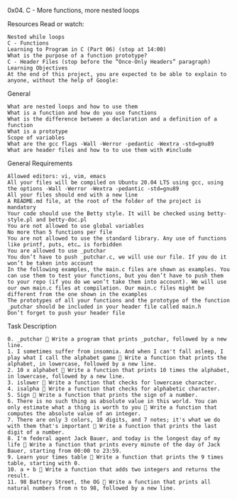 0x04. C - More functions, more nested loops

Resources
Read or watch:

    Nested while loops
    C - Functions
    Learning to Program in C (Part 06) (stop at 14:00)
    What is the purpose of a function prototype?
    C - Header Files (stop before the “Once-Only Headers” paragraph)
    Learning Objectives
    At the end of this project, you are expected to be able to explain to anyone, without the help of Google:

General

    What are nested loops and how to use them
    What is a function and how do you use functions
    What is the difference between a declaration and a definition of a function
    What is a prototype
    Scope of variables
    What are the gcc flags -Wall -Werror -pedantic -Wextra -std=gnu89
    What are header files and how to to use them with #include

General Requirements

    Allowed editors: vi, vim, emacs
    All your files will be compiled on Ubuntu 20.04 LTS using gcc, using the options -Wall -Werror -Wextra -pedantic -std=gnu89
    All your files should end with a new line
    A README.md file, at the root of the folder of the project is mandatory
    Your code should use the Betty style. It will be checked using betty-style.pl and betty-doc.pl
    You are not allowed to use global variables
    No more than 5 functions per file
    You are not allowed to use the standard library. Any use of functions like printf, puts, etc… is forbidden
    You are allowed to use _putchar
    You don’t have to push _putchar.c, we will use our file. If you do it won’t be taken into account
    In the following examples, the main.c files are shown as examples. You can use them to test your functions, but you don’t have to push them to your repo (if you do we won’t take them into account). We will use our own main.c files at compilation. Our main.c files might be different from the one shown in the examples
    The prototypes of all your functions and the prototype of the function _putchar should be included in your header file called main.h
    Don’t forget to push your header file

Task Description

    0. _putchar  Write a program that prints _putchar, followed by a new line.
    1. I sometimes suffer from insomnia. And when I can't fall asleep, I play what I call the alphabet game  Write a function that prints the alphabet, in lowercase, followed by a new line.
    2. 10 x alphabet  Write a function that prints 10 times the alphabet, in lowercase, followed by a new line.
    3. islower  Write a function that checks for lowercase character.
    4. isalpha  Write a function that checks for alphabetic character.
    5. Sign  Write a function that prints the sign of a number.
    6. There is no such thing as absolute value in this world. You can only estimate what a thing is worth to you  Write a function that computes the absolute value of an integer.
    7. There are only 3 colors, 10 digits, and 7 notes; it's what we do with them that's important  Write a function that prints the last digit of a number.
    8. I'm federal agent Jack Bauer, and today is the longest day of my life  Write a function that prints every minute of the day of Jack Bauer, starting from 00:00 to 23:59.
    9. Learn your times table  Write a function that prints the 9 times table, starting with 0.
    10. a + b  Write a function that adds two integers and returns the result.
    11. 98 Battery Street, the OG  Write a function that prints all natural numbers from n to 98, followed by a new line.
